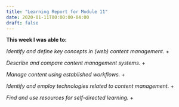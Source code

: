 ```yaml
---
title: "Learning Report for Module 11"
date: 2020-01-11T00:00:00-04:00
draft: false
---
```


**This week I was able to:**

*Identify and define key concepts in (web) content management.*
+ 

*Describe and compare content management systems.*
+  

*Manage content using established workflows.*
+  

*Identify and employ technologies related to content management.*
+ 

*Find and use resources for self-directed learning.*
+
